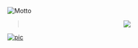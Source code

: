 ![Motto](https://readme-typing-svg.herokuapp.com/?lines=念念不忘,恋恋不忘&center=true&size=27)
> <div align="center"> <img src="https://v2.jinrishici.com/one.svg" /> </div>
[![pic](http://api.btstu.cn/sjbz/?lx=dongman)](https://github.com/FreeL00P/)

